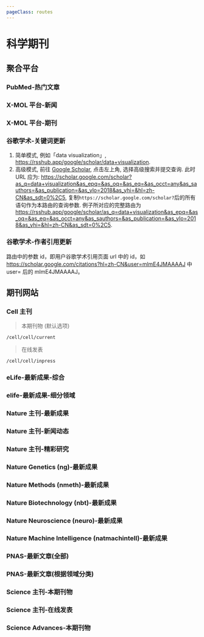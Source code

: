 ```yaml
---
pageClass: routes
---
```


# 科学期刊

## 聚合平台

### PubMed-热门文章

<Route author="yech1990" example="/pubmed/trending" path="/pubmed/trending" />

### X-MOL 平台-新闻

<Route author="cssxsh" example="/x-mol/news/3" path="/x-mol/news/:tag?" :paramsDesc="['数字编号，可从新闻列表URL得到。为空时从新闻主页获取新闻。']" />

### X-MOL 平台-期刊

<Route author="cssxsh" example="/x-mol/paper/0/9" path="/x-mol/paper/:type/:magazine" :paramsDesc="['类别','机构，两个参数都可从期刊URL获取。']" />

### 谷歌学术-关键词更新

<Route author="HenryQW" example="/google/scholar/data+visualization" path="/google/scholar/:query" :paramsDesc="['查询语句, 支持「简单」和「高级」两种模式:']" anticrawler="1">

1. 简单模式, 例如「data visualization」, <https://rsshub.app/google/scholar/data+visualization>.
2. 高级模式, 前往 [Google Scholar](https://scholar.google.com/schhp?hl=zh-cn&as_sdt=0,5), 点击左上角, 选择高级搜索并提交查询. 此时 URL 应为: <https://scholar.google.com/scholar?as_q=data+visualization&as_epq=&as_oq=&as_eq=&as_occt=any&as_sauthors=&as_publication=&as_ylo=2018&as_yhi=&hl=zh-CN&as_sdt=0%2C5>, 复制`https://scholar.google.com/scholar?`后的所有语句作为本路由的查询参数. 例子所对应的完整路由为<https://rsshub.app/google/scholar/as_q=data+visualization&as_epq=&as_oq=&as_eq=&as_occt=any&as_sauthors=&as_publication=&as_ylo=2018&as_yhi=&hl=zh-CN&as_sdt=0%2C5>.

</Route>

### 谷歌学术-作者引用更新

<Route author="KellyHwong" example="/google/citations/mlmE4JMAAAAJ" path="/google/citations/:id" anticrawler="1">

路由中的参数 id，即用户谷歌学术引用页面 url 中的 id，如 https://scholar.google.com/citations?hl=zh-CN&user=mlmE4JMAAAAJ 中 user= 后的 mlmE4JMAAAAJ。

</Route>

## 期刊网站

### Cell 主刊

<Route author="yech1990" example="/cell/cell/current" path="/cell/cell/:category" />

> 本期刊物 (默认选项)

`/cell/cell/current`

> 在线发表

`/cell/cell/inpress`

### eLife-最新成果-综合

<Route author="emdoe" example="/elife/latest" path="/elife/latest" />

### elife-最新成果-细分领域

<Route author="emdoe" example="/elife/cell-biology" path="/elife/:subject" :paramsDesc="['方向名称', '请在主页获取']" />

### Nature 主刊-最新成果

<Route author="yech1990" example="/nature/nature/research" path="/nature/nature/research" />

### Nature 主刊-新闻动态

<Route author="yech1990" example="/nature/nature/news" path="/nature/nature/news" />

### Nature 主刊-精彩研究

<Route author="yech1990" example="/nature/nature/highlight" path="/nature/nature/highlight" />

### Nature Genetics (ng)-最新成果

<Route author="yech1990" example="/nature/ng/research" path="/nature/ng/research" />

### Nature Methods (nmeth)-最新成果

<Route author="yech1990" example="/nature/nmeth/research" path="/nature/nmeth/research" />

### Nature Biotechnology (nbt)-最新成果

<Route author="yech1990" example="/nature/nbt/research" path="/nature/nbt/research" />

### Nature Neuroscience (neuro)-最新成果

<Route author="yech1990" example="/nature/neuro/research" path="/nature/neuro/research" />

### Nature Machine Intelligence (natmachintell)-最新成果

<Route author="LogicJake" example="/nature/natmachintell/research" path="/nature/natmachintell/research" />

### PNAS-最新文章(全部)

<Route author="emdoe" example="/pnas/latest" path="/pnas/latest" />

### PNAS-最新文章(根据领域分类)

<Route author="emdoe" example="/pnas/Applied Mathematics" path="/pnas/:topic" :paramsDesc="['领域名称','可从 pnas.org 获得']" />

### Science 主刊-本期刊物

<Route author="yech1990" example="/sciencemag/science/current" path="/sciencemag/science/current" />

### Science 主刊-在线发表

<Route author="yech1990" example="/sciencemag/science/early" path="/sciencemag/science/early" />

### Science Advances-本期刊物

<Route author="yech1990" example="/sciencemag/advances/current" path="/sciencemag/advances/current" />
